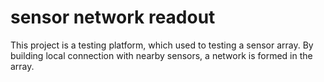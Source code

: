 # sensor network readout

This project is a testing platform, which used to testing a sensor array. By building local connection with nearby sensors, a network is formed in the array. 

